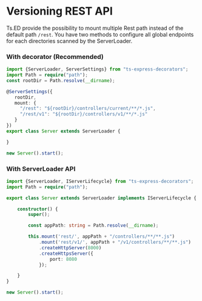 # Versioning REST API

Ts.ED provide the possibility to mount multiple Rest path instead of the default path `/rest`.
You have two methods to configure all global endpoints for each directories scanned by the ServerLoader.

### With decorator (Recommended)
```typescript
import {ServerLoader, ServerSettings} from "ts-express-decorators";
import Path = require("path");
const rootDir = Path.resolve(__dirname);

@ServerSettings({
   rootDir,
   mount: {
     "/rest": "${rootDir}/controllers/current/**/*.js",
     "/rest/v1": "${rootDir}/controllers/v1/**/*.js"
   }
})
export class Server extends ServerLoader {

}

new Server().start();
```

### With ServerLoader API

```typescript
import {ServerLoader, IServerLifecycle} from "ts-express-decorators";
import Path = require("path");

export class Server extends ServerLoader implements IServerLifecycle {

    constructor() {
        super();

        const appPath: string = Path.resolve(__dirname);

        this.mount('rest/', appPath + "/controllers/**/**.js") 
            .mount('rest/v1/', appPath + "/v1/controllers/**/**.js") 
            .createHttpServer(8000)
            .createHttpsServer({
                port: 8080
            });

    }
}

new Server().start();
```


